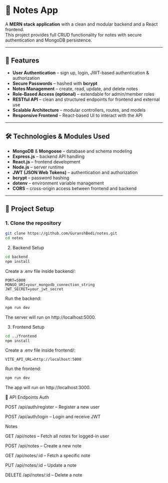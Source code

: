 # 📝 Notes App

A **MERN stack application** with a clean and modular backend and a React frontend.  
This project provides full CRUD functionality for notes with secure authentication and MongoDB persistence.

---

## 🚀 Features

- **User Authentication** – sign up, login, JWT-based authentication & authorization  
- **Secure Passwords** – hashed with **bcrypt**  
- **Notes Management** – create, read, update, and delete notes  
- **Role-Based Access (optional)** – extendable for admin/member roles  
- **RESTful API** – clean and structured endpoints for frontend and external use  
- **Scalable Architecture** – modular controllers, routes, and models  
- **Responsive Frontend** – React-based UI to interact with the API  

---

## 🛠️ Technologies & Modules Used

- **MongoDB** & **Mongoose** – database and schema modeling  
- **Express.js** – backend API handling  
- **React.js** – frontend development  
- **Node.js** – server runtime  
- **JWT (JSON Web Tokens)** – authentication and authorization  
- **bcrypt** – password hashing  
- **dotenv** – environment variable management  
- **CORS** – cross-origin access between frontend and backend  

---

## 📂 Project Setup

### 1. Clone the repository

```bash
git clone https://github.com/GuranshBedi/notes.git
cd notes
```

2. Backend Setup
```bash
cd backend
npm install
```

Create a .env file inside backend/:

```env
PORT=5000
MONGO_URI=your_mongodb_connection_string
JWT_SECRET=your_jwt_secret
```

Run the backend:

```bash
npm run dev
```

The server will run on http://localhost:5000.

3. Frontend Setup
 ```bash
cd ../frontend
npm install
```

Create a .env file inside frontend/:

```env
VITE_API_URL=http://localhost:5000
```

Run the frontend:

```bash
npm run dev
```

The app will run on http://localhost:3000.

🔗 API Endpoints
Auth

POST /api/auth/register – Register a new user

POST /api/auth/login – Login and receive JWT

Notes

GET /api/notes – Fetch all notes for logged-in user

POST /api/notes – Create a new note

GET /api/notes/:id – Fetch a specific note

PUT /api/notes/:id – Update a note

DELETE /api/notes/:id – Delete a note
